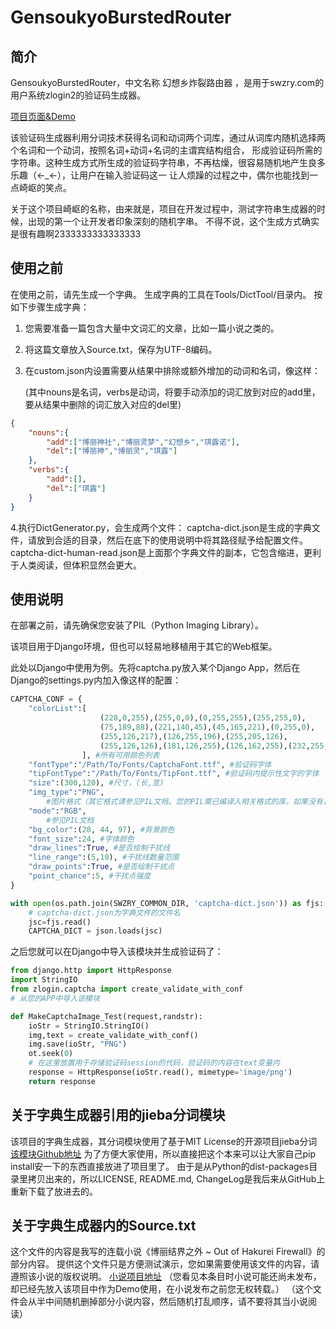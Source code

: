 # GensoukyoBurstedRouter

## 简介
GensoukyoBurstedRouter，中文名称 幻想乡炸裂路由器 ，是用于swzry.com的用户系统zlogin2的验证码生成器。

[项目页面&Demo](http://zlogin.swzry.com/captcha/GensoukyoBurstedRouter/)

该验证码生成器利用分词技术获得名词和动词两个词库，通过从词库内随机选择两个名词和一个动词，按照名词+动词+名词的主谓宾结构组合， 形成验证码所需的字符串。这种生成方式所生成的验证码字符串，不再枯燥，很容易随机地产生良多乐趣（←_←），让用户在输入验证码这一 让人烦躁的过程之中，偶尔也能找到一点崎岖的笑点。

关于这个项目崎岖的名称，由来就是，项目在开发过程中，测试字符串生成器的时候，出现的第一个让开发者印象深刻的随机字串。 不得不说，这个生成方式确实是很有趣啊2333333333333333 

## 使用之前
在使用之前，请先生成一个字典。
生成字典的工具在Tools/DictTool/目录内。
按如下步骤生成字典：
1. 您需要准备一篇包含大量中文词汇的文章，比如一篇小说之类的。
2. 将这篇文章放入Source.txt，保存为UTF-8编码。
3. 在custom.json内设置需要从结果中排除或额外增加的动词和名词，像这样：

    (其中nouns是名词，verbs是动词，将要手动添加的词汇放到对应的add里，要从结果中删除的词汇放入对应的del里)
```JSON
{
    "nouns":{
        "add":["博丽神社","博丽灵梦","幻想乡","琪露诺"],
        "del":["博丽神","博丽灵","琪露"]
    },
    "verbs":{
        "add":[],
        "del":["琪露"]
    }
}
```

4.执行DictGenerator.py，会生成两个文件：
    captcha-dict.json是生成的字典文件，请放到合适的目录，然后在底下的使用说明中将其路径赋予给配置文件。
    captcha-dict-human-read.json是上面那个字典文件的副本，它包含缩进，更利于人类阅读，但体积显然会更大。

## 使用说明
在部署之前，请先确保您安装了PIL（Python Imaging Library）。

该项目用于Django环境，但也可以轻易地移植用于其它的Web框架。

此处以Django中使用为例。先将captcha.py放入某个Django App，然后在Django的settings.py内加入像这样的配置：
```Python
CAPTCHA_CONF = {
    "colorList":[
                    (228,0,255),(255,0,0),(0,255,255),(255,255,0),
                    (75,189,88),(221,140,45),(45,165,221),(0,255,0),
                    (255,126,217),(126,255,196),(255,205,126),
                    (255,126,126),(181,126,255),(126,162,255),(232,255,126)
                ], #所有可用颜色列表
    "fontType":"/Path/To/Fonts/CaptchaFont.ttf", #验证码字体
    "tipFontType":"/Path/To/Fonts/TipFont.ttf", #验证码内提示性文字的字体
    "size":(300,120), #尺寸，(长,宽)
    "img_type":"PNG", 
        #图片格式（其它格式请参见PIL文档。您的PIL需已编译入相关格式的库，如果没有，请参照网上的教程，安装PIL的png支持）
    "mode":"RGB",
        #参见PIL文档
    "bg_color":(28, 44, 97), #背景颜色
    "font_size":24, #字体颜色
    "draw_lines":True, #是否绘制干扰线
    "line_range":(5,10), #干扰线数量范围
    "draw_points":True, #是否绘制干扰点
    "point_chance":5, #干扰点强度
}

with open(os.path.join(SWZRY_COMMON_DIR, 'captcha-dict.json')) as fjs:
    # captcha-dict.json为字典文件的文件名
    jsc=fjs.read()
    CAPTCHA_DICT = json.loads(jsc)

```

之后您就可以在Django中导入该模块并生成验证码了：
```Python
from django.http import HttpResponse
import StringIO
from zlogin.captcha import create_validate_with_conf
# 从您的APP中导入该模块

def MakeCaptchaImage_Test(request,randstr):
    ioStr = StringIO.StringIO()
    img,text = create_validate_with_conf()
    img.save(ioStr, "PNG")
    ot.seek(0)
    # 在这里放置用于存储验证码session的代码，验证码的内容在text变量内
    response = HttpResponse(ioStr.read(), mimetype='image/png')
    return response

```

## 关于字典生成器引用的jieba分词模块
该项目的字典生成器，其分词模块使用了基于MIT License的开源项目jieba分词
[该模块Github地址](https://github.com/fxsjy/jieba)
为了方便大家使用，所以直接把这个本来可以让大家自己pip install安一下的东西直接放进了项目里了。
由于是从Python的dist-packages目录里拷贝出来的，所以LICENSE, README.md, ChangeLog是我后来从GitHub上重新下载了放进去的。

## 关于字典生成器内的Source.txt
这个文件的内容是我写的连载小说《博丽结界之外 ~ Out of Hakurei Firewall》的部分内容。
提供这个文件只是方便测试演示，您如果需要使用该文件的内容，请遵照该小说的版权说明。
[小说项目地址](http://novel.z-touhou.org/OutOfHakureiFirewall/)
（您看见本条目时小说可能还尚未发布，却已经先放入该项目中作为Demo使用，在小说发布之前您无权转载。）
（这个文件会从半中间随机删掉部分小说内容，然后随机打乱顺序，请不要将其当小说阅读）